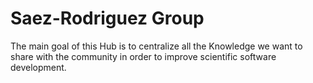 # Saez-Rodriguez Group

The main goal of this Hub is to centralize all the Knowledge we want to share with the community in order to improve scientific software development.